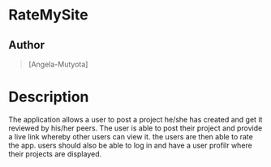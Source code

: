 # RateMySite

## Author  
  
>[Angela-Mutyota]  
  
# Description
The application allows a user to post a project he/she has created and get it reviewed by his/her peers. The user is able to post their project and provide a live link whereby other users can view it. the users are then able to rate the app. users should also be able to log in and have a user profilr where their projects are displayed.



